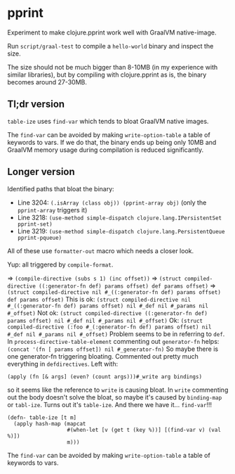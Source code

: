 # pprint

Experiment to make clojure.pprint work well with GraalVM native-image.

Run `script/graal-test` to compile a `hello-world` binary and inspect the size.

The size should not be much bigger than 8-10MB (in my experience with similar libraries), but by compiling with clojure.pprint as is, the binary becomes around 27-30MB.

## Tl;dr version

`table-ize` uses `find-var` which tends to bloat GraalVM native images.

The `find-var` can be avoided by making `write-option-table` a table of keywords to vars.
If we do that, the binary ends up being only 10MB and GraalVM memory usage during compilation is reduced significantly.

## Longer version

Identified paths that bloat the binary:

- Line 3204: `(.isArray (class obj)) (pprint-array obj)` (only the `pprint-array` triggers it)
- Line 3218: `(use-method simple-dispatch clojure.lang.IPersistentSet pprint-set)` 
- Line 3219: `(use-method simple-dispatch clojure.lang.PersistentQueue pprint-pqueue)`

All of these use `formatter-out` macro which needs a closer look.

Yup: all triggered by `compile-format`.

=> `(compile-directive (subs s 1) (inc offset))`
=> `(struct compiled-directive ((:generator-fn def) params offset) def params offset)` 
=> `(struct compiled-directive nil #_((:generator-fn def) params offset) def params offset)`
This is ok: `(struct compiled-directive nil #_((:generator-fn def) params offset) nil #_def nil #_params nil #_offset)`
Not ok: `(struct compiled-directive ((:generator-fn def) params offset) nil #_def nil #_params nil #_offset)` 
Ok: `(struct compiled-directive (:foo #_(:generator-fn def) params offset) nil #_def nil #_params nil #_offset)`
Problem seems to be in referring to `def`.
In `process-directive-table-element` commenting out `generator-fn` helps:
`(concat '(fn [ params offset]) nil #_generator-fn)` 
So maybe there is one generator-fn triggering bloating.
Commented out pretty much everything in `defdirectives`. Left with:
``` 
(apply (fn [& args] (even? (count args)))#_write arg bindings)
```
so it seems like the reference to `write` is causing bloat.
In `write` commenting out the body doesn't solve the bloat, so maybe it's caused by `binding-map` or `tabl-ize`.
Turns out it's `table-ize`. And there we have it... `find-var`!!!
``` 
(defn- table-ize [t m]
  (apply hash-map (mapcat
                   #(when-let [v (get t (key %))] [(find-var v) (val %)])
                   m)))
``` 

The `find-var` can be avoided by making `write-option-table` a table of keywords to vars.
